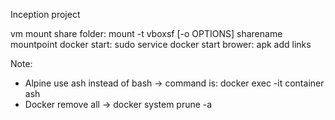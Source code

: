Inception project

vm mount share folder: mount -t vboxsf [-o OPTIONS] sharename mountpoint
docker start: sudo service docker start
brower: apk add links

Note:
- Alpine use ash instead of bash -> command is: docker exec -it container ash
- Docker remove all -> docker system prune -a